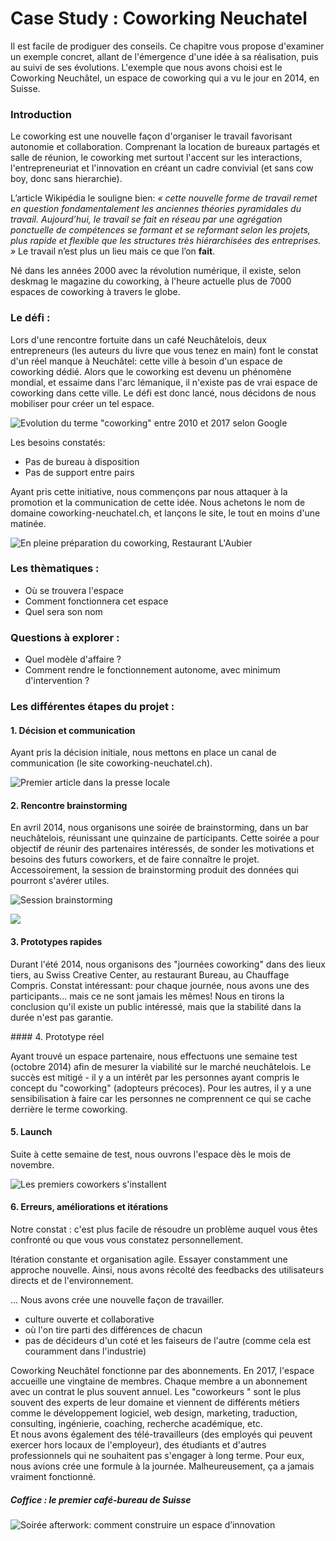 # Case Study : Coworking Neuchatel

Il est facile de prodiguer des conseils.  Ce chapitre vous propose d'examiner un exemple concret, allant de l'émergence d'une idée à sa réalisation, puis au suivi de ses évolutions. L'exemple que nous avons choisi est le Coworking Neuchâtel, un espace de coworking qui a vu le jour en 2014, en Suisse.

### Introduction 

Le coworking est une nouvelle façon d'organiser le travail favorisant autonomie et collaboration. Comprenant la location de bureaux partagés et salle de réunion, le coworking met surtout l'accent sur les interactions, l'entrepreneuriat et l'innovation en créant un cadre convivial (et sans cow boy, donc sans hierarchie).

L’article Wikipédia le souligne bien: *« cette nouvelle forme de travail remet en question fondamentalement les anciennes théories pyramidales du travail. Aujourd’hui, le travail se fait en réseau par une agrégation ponctuelle de compétences se formant et se reformant selon les projets, plus rapide et flexible que les structures très hiérarchisées des entreprises. »* Le travail n’est plus un lieu mais ce que l’on **fait**.


Né dans les années 2000 avec la révolution numérique, il existe, selon deskmag le magazine du coworking, à l'heure actuelle plus de 7000 espaces de coworking à travers le globe. 

### Le défi : 

Lors d'une rencontre fortuite dans un café Neuchâtelois, deux entrepreneurs (les auteurs du livre que vous tenez en main) font le constat d'un réel manque à Neuchâtel: cette ville à besoin d'un espace de coworking dédié. Alors que le coworking est devenu un phénomène mondial, et essaime dans l'arc lémanique, il n'existe pas de vrai espace de coworking dans cette ville. Le défi est donc lancé, nous décidons de nous mobiliser pour créer un tel espace.

![Evolution du terme "coworking" entre 2010 et 2017 selon Google](../contents/img/tendance-coworking.png)


Les besoins constatés:
- Pas de bureau à disposition
- Pas de support entre pairs

Ayant pris cette initiative, nous commençons par nous attaquer à la promotion et la communication de cette idée. Nous achetons le nom de domaine coworking-neuchatel.ch, et lançons le site, le tout en moins d'une matinée.

![En pleine préparation du coworking, Restaurant L'Aubier](../contents/img/Fondateurs_coworking.png)

### Les thèmatiques :

- Où se trouvera l'espace
- Comment fonctionnera cet espace
- Quel sera son nom 


### Questions à explorer : 

- Quel modèle d'affaire ?
- Comment rendre le fonctionnement autonome, avec minimum d'intervention ? 

### Les différentes étapes du projet : 

#### 1. Décision et communication

Ayant pris la décision initiale, nous mettons en place un canal de communication (le site coworking-neuchatel.ch).

![Premier article dans la presse locale](../contents/img/Premier_article_coworking.png)

#### 2. Rencontre brainstorming

En avril 2014, nous organisons une soirée de brainstorming, dans un bar neuchâtelois, réunissant une quinzaine de participants. Cette soirée a pour objectif de réunir des partenaires intéressés, de sonder les motivations et besoins des futurs coworkers, et de faire connaître le projet. Accessoirement, la session de brainstorming produit des données qui pourront s'avérer utiles.

![Session brainstorming](../contents/img/coworking-brainstorm-notes.jpg)

![](../contents/img/coworking-brainstorm-session-2.jpg)

#### 3. Prototypes rapides

Durant l'été 2014, nous organisons des "journées coworking" dans des lieux tiers, au Swiss Creative Center, au restaurant Bureau, au Chauffage Compris. Constat intéressant: pour chaque journée, nous avons une des participants... mais ce ne sont jamais les mêmes! Nous en tirons la conclusion qu'il existe un public intéressé, mais que la stabilité dans la durée n'est pas garantie.

#### 4. Prototype réel

Ayant trouvé un espace partenaire, nous effectuons une semaine test (octobre 2014) afin de mesurer la viabilité sur le marché neuchâtelois. Le succès est mitigé - il y a un intérêt par les personnes ayant compris le concept du "coworking" (adopteurs précoces). Pour les autres, il y a une sensibilisation à faire car les personnes ne comprennent ce qui se cache derrière le terme coworking. 

#### 5. Launch

Suite à cette semaine de test, nous ouvrons l'espace dès le mois de novembre.

![Les premiers coworkers s'installent](../contents/img/cowork-sablons.jpg)

#### 6. Erreurs, améliorations et itérations

Notre constat : c'est plus facile de résoudre un problème auquel vous êtes confronté ou que vous vous constatez personnellement. 

Itération constante et organisation agile. Essayer constamment une approche nouvelle. Ainsi, nous avons récolté des feedbacks des utilisateurs directs et de l'environnement. 


...
Nous avons crée une nouvelle façon de travailler.

- culture ouverte et collaborative
- où l'on tire parti des différences de chacun
- pas de décideurs d'un coté et les faiseurs de l'autre (comme cela est couramment dans l'industrie)

Coworking Neuchâtel fonctionne par des abonnements. En 2017, l'espace accueille une vingtaine de membres. Chaque membre a un abonnement avec un contrat le plus souvent annuel. Les "coworkeurs " sont le plus souvent des experts de leur domaine et viennent de différents métiers comme le développement logiciel, web design, marketing, traduction, consulting, ingénierie, coaching, recherche académique, etc.  
Et nous avons également des télé-travailleurs (des employés qui peuvent exercer hors locaux de l'employeur), des étudiants et d'autres professionnels qui ne souhaitent pas s'engager à long terme. Pour eux, nous avions crée une formule à la journée. Malheureusement, ça a jamais vraiment fonctionné. 


##### Coffice : le premier café-bureau de Suisse 





![Soirée afterwork: comment construire un espace d’innovation](../contents/img/coworking-afterwork.jpg)
